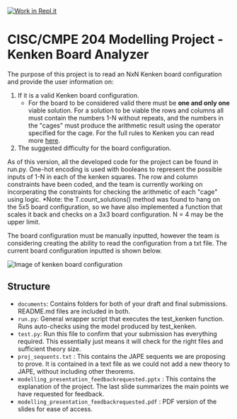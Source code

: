 [![Work in Repl.it](https://classroom.github.com/assets/work-in-replit-14baed9a392b3a25080506f3b7b6d57f295ec2978f6f33ec97e36a161684cbe9.svg)](https://classroom.github.com/online_ide?assignment_repo_id=310135&assignment_repo_type=GroupAssignmentRepo)

# CISC/CMPE 204 Modelling Project - Kenken Board Analyzer

The purpose of this project is to read an NxN Kenken board configuration and provide the user information on:
1. If it is a valid Kenken board configuration. 
    * For the board to be considered valid there must be **one and only one** viable solution. For a solution to be viable the rows and columns all must contain the numbers 1-N without repeats, and the numbers in the "cages" must produce the arithmetic result using the operator specified for the cage. For the full rules to Kenken you can read more [here](https://www.puzzazz.com/how-to/kenken).
2. The suggested difficulty for the board configuration.

As of this version, all the developed code for the project can be found in run.py. One-hot encoding is used with booleans to represent the possible inputs of 1-N in each of the kenken squares. The row and column constraints have been coded, and the team is currently working on incorperating the constraints for checking the arithmetic of each "cage" using logic. 
*Note: the T.count_solutions() method was found to hang on the 5x5 board configuration, so we have also implemented a function that scales it back and checks on a 3x3 board configuration. N = 4 may be the upper limit. 

The board configuration must be manually inputted, however the team is considering creating the ability to read the configuration from a txt file. The current board configuration inputted is shown below.

![Image of kenken board configuration](https://raw.githubusercontent.com/CISC-204/modelling-project-107/master/images/Kenken_Board.png?token=AHC3LHG43YIACQTE67INB7K7VF4IE)


## Structure

* `documents`: Contains folders for both of your draft and final submissions. README.md files are included in both.
* `run.py`: General wrapper script that executes the test_kenken function. Runs auto-checks using the model produced by test_kenken.
* `test.py`: Run this file to confirm that your submission has everything required. This essentially just means it will check for the right files and sufficient theory size.
* `proj_sequents.txt` : This contains the JAPE sequents we are proposing to prove. It is contained in a text file as we could not add a new theory to JAPE, without including other theorems. 
* `modelling_presentation_feedbackrequested.pptx` : This contains the explanation of the project. The last slide summarizes the main points we have requested for feedback.
* `modelling_presentation_feedbackrequested.pdf` : PDF version of the slides for ease of access. 

